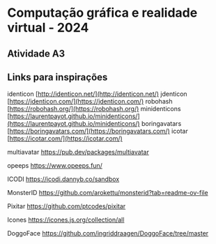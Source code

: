# Computação gráfica e realidade virtual - 2024

## Atividade A3

## Links para inspirações

identicon [http://identicon.net/](http://identicon.net/)
jdenticon [https://jdenticon.com/](https://jdenticon.com/)
robohash [https://robohash.org/](https://robohash.org/)
minidenticons [https://laurentpayot.github.io/minidenticons/](https://laurentpayot.github.io/minidenticons/)
boringavatars [https://boringavatars.com/](https://boringavatars.com/)
icotar [https://icotar.com/](https://icotar.com/)


multiavatar
https://pub.dev/packages/multiavatar

opeeps
https://www.opeeps.fun/

ICODI
https://icodi.dannyb.co/sandbox

MonsterID
https://github.com/arokettu/monsterid?tab=readme-ov-file

Pixitar
https://github.com/ptcodes/pixitar

Icones
https://icones.js.org/collection/all

DoggoFace
https://github.com/ingriddraagen/DoggoFace/tree/master
